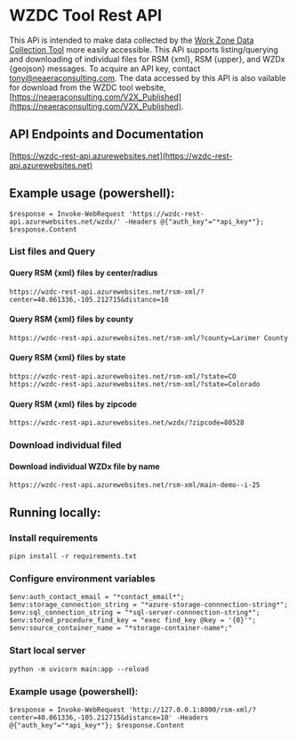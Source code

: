 # WZDC Tool Rest API

This APi is intended to make data collected by the [Work Zone Data Collection Tool](https://github.com/TonyEnglish/Work_Zone_Data_Collection_Toolset) more easily accessible. This APi supports listing/querying and downloading of individual files for RSM {xml}, RSM {upper}, and WZDx {geojson} messages. To acquire an API key, contact [tony@neaeraconsulting.com](mailto://tony@neaeraconsulting.com). The data accessed by this API is also vailable for download from the WZDC tool website, [https://neaeraconsulting.com/V2X_Published](https://neaeraconsulting.com/V2X_Published). 

## API Endpoints and Documentation
[https://wzdc-rest-api.azurewebsites.net](https://wzdc-rest-api.azurewebsites.net)

## Example usage (powershell):
`$response = Invoke-WebRequest 'https://wzdc-rest-api.azurewebsites.net/wzdx/' -Headers @{"auth_key"="*api_key*"}; $response.Content`

### List files and Query
#### Query RSM {xml} files by center/radius
`https://wzdc-rest-api.azurewebsites.net/rsm-xml/?center=40.061336,-105.212715&distance=10`

#### Query RSM {xml} files by county
`https://wzdc-rest-api.azurewebsites.net/rsm-xml/?county=Larimer County`

#### Query RSM {xml} files by state
`https://wzdc-rest-api.azurewebsites.net/rsm-xml/?state=CO`
`https://wzdc-rest-api.azurewebsites.net/rsm-xml/?state=Colorado`

#### Query RSM {xml} files by zipcode
`https://wzdc-rest-api.azurewebsites.net/wzdx/?zipcode=80528`

### Download individual filed
#### Download individual WZDx file by name
`https://wzdc-rest-api.azurewebsites.net/rsm-xml/main-demo--i-25`


## Running locally: 

### Install requirements
`pipn install -r requirements.txt`

### Configure environment variables
`$env:auth_contact_email = "*contact_email*";
$env:storage_connection_string = "*azure-storage-connnection-string*";
$env:sql_connection_string = "*sql-server-connnection-string*";
$env:stored_procedure_find_key = "exec find_key @key = '{0}'";
$env:source_container_name = "*storage-container-name*;"`

### Start local server
`python -m uvicorn main:app --reload`

### Example usage (powershell):
`$response = Invoke-WebRequest 'http://127.0.0.1:8000/rsm-xml/?center=40.061336,-105.212715&distance=10' -Headers @{"auth_key"="*api_key*"}; $response.Content`

